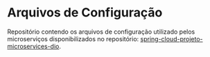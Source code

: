 # Arquivos de Configuração

Repositório contendo os arquivos de configuração utilizado pelos microserviços disponibilizados no repositório: [spring-cloud-projeto-microservices-dio](https://github.com/gabrielpadilh4/spring-cloud-projeto-microservices-dio).